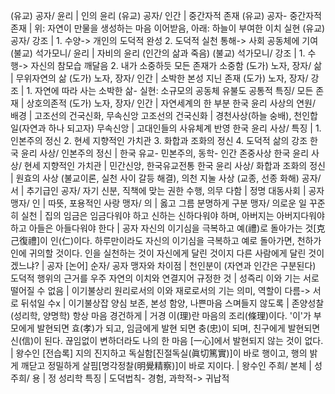 (유교) 공자/ 윤리			| 인의 윤리
(유교) ​공자/ 인간			| 중간자적 존재
(유교) ​공자- 중간자적 존재			| 위: 자연이 만물을 생성하는 마음 이어받음, 아래: 하늘이 부여한 이치 실현
(유교) ​공자/ 강조			| 1. 수양-> 개인의 도덕적 완성 2. 도덕적 실천 통해-> 사회 공동체에 기여
(불교) 석가모니/ 윤리			| 자비의 윤리 (인간의 삶과 죽음)
(불교) 석가모니/ 강조			| 1. 수행-> 자신의 참모습 깨달음 2. 내가 소중하듯 모든 존재가 소중함
(도가) 노자, 장자/ 삶			| 무위자연의 삶
(도가) 노자, 장자/ 인간			| 소박한 본성 지닌 존재
(도가) 노자, 장자/ 강조			| 1. 자연에 따라 사는 소박한 삶- 실현: 소규모의 공동체
유불도 공통적 특징/ 모든 존재			| 상호의존적
(도가) 노자, 장자/ 인간			| 자연세계의 한 부분
한국 윤리 사상의 연원/ 배경			| 고조선의 건국신화, 무속신앙
고조선의 건국신화			| 경천사상(하늘 숭배), 천인합일(자연과 하나 되고자)
무속신앙			| 고대인들의 사유체계 반영
한국 윤리 사상/ 특징			| 1. 인본주의 정신 2. 현세 지향적인 가치관 3. 화합과 조화의 정신 4. 도덕적 삶의 강조
한국 윤리 사상/ 인본주의 정신			| 한국 유교- 민본주의, 동학- 인간 존중사상
한국 윤리 사상/ 현세 지향적인 가치관			| 민간신앙, 한국유교전통
한국 윤리 사상/ 화합과 조화의 정신			| 원효의 사상 (불교이론, 실천 사이 갈등 해결), 의천 지눌 사상 (교종, 선종 화해)
공자/ 서			| 추기급인
공자/ 자기 신분, 직책에 맞는 권한 수행, 의무 다함			| 정명
대동사회			| 공자
맹자/ 인			| 따뜻, 포용적인 사랑
맹자/ 의			| 옳고 그름 분명하게 구분
맹자/ 의로운 일 꾸준히 실천			| 집의
임금은 임금다워야 하고 신하는 신하다워야 하며, 아버지는 아버지다워야 하고 아들은 아들다워야 한다			| 공자
자신의 이기심을 극복하고 예(禮)로 돌아가는 것[克己復禮]이 인(仁)이다. 하루만이라도 자신의 이기심을 극복하고 예로 돌아가면, 천하가 인에 귀의할 것이다. 인을 실천하는 것이 자신에게 달린 것이지 다른 사람에게 달린 것이겠느냐?			| 공자 [논어]
순자/ 공자 맹자와 차이점			| 천인분이 (자연과 인간은 구분된다)
도덕적 행위의 근거를 우주 자연의 이치와 연결지어 규정한 것			| 성즉리
이와 기는 서로 떨어질 수 없음			| 이기불상리
원리로서의 이와 재로로서의 기는 의미, 역할이 다름-> 서로 뒤섞일 수x			| 이기불상잡
양심 보존, 본성 함양, 나쁜마음 스며들지 않도록			| 존양성찰 (성리학, 양명학)
항상 마음 경건하게			| 거경
이(理)란 마음의 조리(條理)이다. '이'가 부모에게 발현되면 효(孝)가 되고, 임금에게 발현 되면 충(忠)이 되며, 친구에게 발현되면 신(信)이 된다. 끊임없이 변하더라도 나의 한 마음 [一心]에서 발현되지 않는 것이 없다.			| 왕수인 [전습록]
​지의 진지하고 독실함[진절독실(眞切篤實)]이 바로 행이고, 행의 밝게 깨닫고 정밀하게 살핌[명각정찰(明覺精察)]이 바로 지이다.			| 왕수인
주희/ 본체			| 성
주희/ 용			| 정
성리학 특징			| 도덕법칙- 경험, 과학적-> 귀납적
